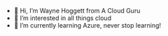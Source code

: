- 👋 Hi, I’m Wayne Hoggett from A Cloud Guru
- 👀 I’m interested in all things cloud
- 🌱 I’m currently learning Azure, never stop learning!
